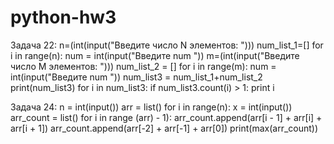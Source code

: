 # python-hw3

Задача 22:
n=(int(input("Введите число N элементов: ")))
num_list_1=[]
for i in range(n):
    num = int(input("Введите num "))
m=(int(input("Введите число M элементов: ")))
num_list_2 = []
for i in range(m):
    num = int(input("Введите num "))
   num_list3 = num_list_1+num_list_2
print(num_list3)
for i in num_list3:
    if num_list3.count(i) > 1:
      print i
      
 Задача 24:
 n = int(input())
arr = list()
for i in range(n):
    x = int(input())
arr_count = list()
for i in range (arr) - 1):
    arr_count.append(arr[i - 1] + arr[i] + arr[i + 1])
    arr_count.append(arr[-2] + arr[-1] + arr[0])
print(max(arr_count))
      
